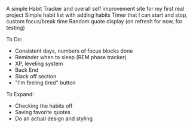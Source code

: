 A simple Habit Tracker and overall self improvement site for my first real project
Simple habit list with adding habits
Timer that I can start and stop, custom focus/break time
Random quote display (on refresh for now, for testing)

To Do:
 - Consistent days, numbers of focus blocks done
 - Reminder when to sleep (REM phase tracker)
 - XP, leveling system
 - Back End
 - Slack off section
 - "I'm feeling tired" button

To Expand:
 - Checking the habits off
 - Saving favorite quotes
 - Do an actual design and styling